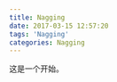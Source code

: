 ```yaml
---
title: Nagging
date: 2017-03-15 12:57:20
tags: 'Nagging'
categories: Nagging
---
```

这是一个开始。
<!-- more -->